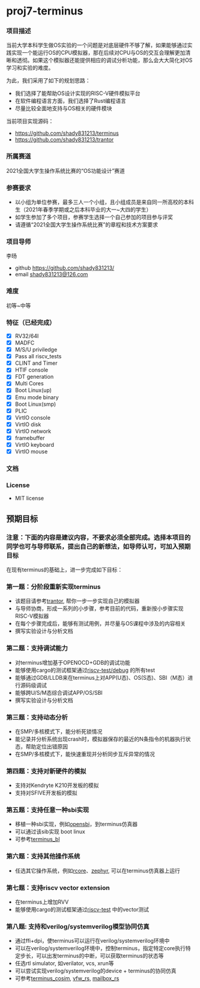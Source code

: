 # proj7-terminus
### 项目描述
当前大学本科学生做OS实验的一个问题是对底层硬件不够了解，如果能够通过实践实现一个能运行OS的CPU模拟器，那在后续对CPU与OS的交互会理解更加清晰和透彻。如果这个模拟器还能提供相应的调试分析功能，那么会大大简化对OS学习和实验的难度。

为此，我们采用了如下的规划思路：
- 我们选择了能帮助OS设计实现的RISC-V硬件模拟平台
- 在软件编程语言方面，我们选择了Rust编程语言
- 尽量比较全面地支持与OS相关的硬件模块

当前项目实现源码：
- https://github.com/shady831213/terminus
- https://github.com/shady831213/trantor

### 所属赛道

2021全国大学生操作系统比赛的“OS功能设计”赛道

### 参赛要求
- 以小组为单位参赛，最多三人一个小组，且小组成员是来自同一所高校的本科生（2021年春季学期或之后本科毕业的大一~大四的学生）
- 如学生参加了多个项目，参赛学生选择一个自己参加的项目参与评奖
- 请遵循“2021全国大学生操作系统比赛”的章程和技术方案要求

### 项目导师

李旸
- github https://github.com/shady831213/
- email shady831213@126.com

### 难度

初等~中等

### 特征（已经完成）
- [x] RV32/64I
- [x] MADFC
- [x] M/S/U priviledge
- [x] Pass all riscv_tests
- [x] CLINT and Timer
- [x] HTIF console
- [x] FDT generation
- [x] Multi Cores
- [x] Boot Linux(up)
- [x] Emu mode binary
- [x] Boot Linux(smp)
- [x] PLIC
- [x] VirtIO console
- [x] VirtIO disk
- [x] VirtIO network
- [x] framebuffer
- [x] VirtIO keyboard
- [x] VirtIO mouse

### 文档


### License

- MIT license

## 预期目标

### 注意：下面的内容是建议内容，不要求必须全部完成。选择本项目的同学也可与导师联系，提出自己的新想法，如导师认可，可加入预期目标

在现有terminus的基础上，进一步完成如下目标：

### 第一题：分阶段重新实现terminus

- 该题目请参考[trantor](https://github.com/shady831213/trantor), 帮你一步一步实现自己的模拟器
- 与导师协商，形成一系列的小步骤，参考目前的代码，重新按小步骤实现RISC-V模拟器
- 在每个步骤完成后，能够有测试用例，并尽量与OS课程中涉及的内容相关
- 撰写实验设计与分析文档

### 第二题：支持调试能力

- 对terminus增加基于OPENOCD+GDB的调试功能
- 能够使用cargo的测试框架通过[riscv-test/debug](https://github.com/riscv/riscv-tests/tree/master/debug) 的所有test
- 能够通过GDB/LLDB来在terminus上对APP(U态)、OS(S态)、SBI（M态）进行源码级调试
- 能够跨U/S/M态综合调试APP/OS/SBI
- 撰写实验设计与分析文档

### 第三题：支持动态分析
- 在SMP/多核模式下，能分析死锁情况
- 能记录并分析系统出现crash时，模拟器保存的最近的N条指令的机器执行状态，帮助定位出错原因
- 在SMP/多核模式下，能快速重现并分析同步互斥异常的情况

### 第四题：支持对新硬件的模拟

- 支持对Kendryte K210开发板的模拟
- 支持对SFIVE开发板的模拟

### 第五题：支持任意一种sbi实现
- 移植一种sbi实现，例如[opensbi](https://github.com/riscv/opensbi)，到terminus仿真器
- 可以通过该sib实现 boot linux
- 可参考[terminus_bl](https://github.com/shady831213/terminus_bl)

### 第六题：支持其他操作系统
- 任选其它操作系统，例如[rcore](https://github.com/rcore-os/rCore)、[zephyr](https://github.com/zephyrproject-rtos/zephyr), 可以在terminus仿真器上运行

### 第七题：支持riscv vector extension
- 在terminus上增加RVV
- 能够使用cargo的测试框架通过[riscv-test](https://github.com/riscv/riscv-tests) 中的vector测试 

### 第八题: 支持和verilog/systemverilog模型协同仿真
- 通过ffi+dpi，使terminus可以运行在verilog/systemverilog环境中
- 可以在verilog/systemverilog环境中，控制terminus，指定特定core执行特定步长，可以出发terminus的中断，可以获取terminus的状态等
- 任选rtl simulator, 如verilator, vcs, xrun等
- 可以尝试实现verilog/systemverilog的device + terminus的协同仿真
- 可参考[terminus_cosim](https://github.com/shady831213/terminus_cosim), [vfw_rs](https://github.com/shady831213/vfw_rs), [mailbox_rs](https://github.com/shady831213/mailbox_rs)
